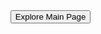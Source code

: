 




























<html lang="en">
<head>
  <meta charset="UTF-8">
  <meta name="viewport" content="width=device-width, initial-scale=1.0">
  <title>Your GitHub Pages Site</title>
  <style>
    body {
      margin: 0;
      padding: 0;
      background-image: url('https://github.com/Spokera/Spokera.github.io/assets/145135579/9b09c7a1-76ed-46c0-9d38-864be57a2d3e');
      background-size: cover;
      color: white;
      height: 100vh;
      display: flex;
      flex-direction: column;
      justify-content: center;
      align-items: center;
      font-family: 'Arial', sans-serif;
      text-align: center;
    }

    button {
      background-color: #000; /* Black background color */
      color: white;
      padding: 12px 20px;
      font-size: 18px;
      border: 2px solid white;
      cursor: pointer;
      border-radius: 10px; /* Rounded corners */
      transition: background-color 0.3s ease; /* Smooth transition */
    }

    button:hover {
      background-color: #333; /* Slightly lighter black background on hover */
    }
  </style>
</head>
<body>
  <div style="padding: 20px;">
    <!-- Image removed -->
  </div>
  
  <button onclick="redirectToPage()">Explore Main Page</button>

  <script>
    function redirectToPage() {
      window.location.href = "main";
    }
  </script>
</body>
</html>
